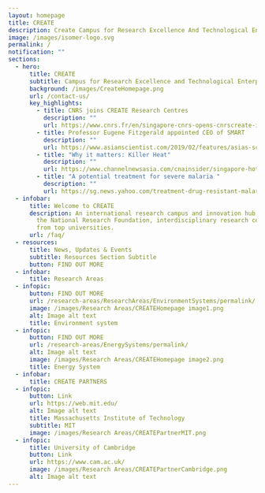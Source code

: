 ```yaml
---
layout: homepage
title: CREATE
description: Create Campus for Research Excellence And Technological Enterprise
image: /images/isomer-logo.svg
permalink: /
notification: ""
sections:
  - hero:
      title: CREATE
      subtitle: Campus for Research Excellence and Technological Enterprise
      background: /images/CreateHomepage.png
      url: /contact-us/
      key_highlights:
        - title: CNRS joins CREATE Research Centres
          description: ""
          url: https://www.cnrs.fr/en/singapore-cnrs-opens-cnrscreate-its-first-overseas-subsidiary
        - title: Professor Eugene Fitzgerald appointed CEO of SMART
          description: ""
          url: https://www.asianscientist.com/2019/02/features/asias-scientific-trailblazers-eugene-fitzgerald/
        - title: "Why it matters: Killer Heat"
          description: ""
          url: https://www.channelnewsasia.com/cnainsider/singapore-hot-weather-urban-heat-effect-temperature-humidity-906231
        - title: "A potential treatment for severe malaria "
          description: ""
          url: https://sg.news.yahoo.com/treatment-drug-resistant-malaria-possible-within-10-years-mit-smart-ntu-team-105028576.html?guccounter=1
  - infobar:
      title: Welcome to CREATE
      description: An international research campus and innovation hub, CREATE hosts
        the National Research Foundation, interdisciplinary research centres
        from top universities.
      url: /faq/
  - resources:
      title: News, Updates & Events
      subtitle: Resources Section Subtitle
      button: FIND OUT MORE
  - infobar:
      title: Research Areas
  - infopic:
      button: FIND OUT MORE
      url: /research-areas/ResearchAreas/EnvironmentSystems/permalink/
      image: /images/Research Areas/CREATEHomepage image1.png
      alt: Image alt text
      title: Environment system
  - infopic:
      button: FIND OUT MORE
      url: /research-areas/EnergySystems/permalink/
      alt: Image alt text
      image: /images/Research Areas/CREATEHomepage image2.png
      title: Energy System
  - infobar:
      title: CREATE PARTNERS
  - infopic:
      button: Link
      url: https://web.mit.edu/
      alt: Image alt text
      title: Massachusetts Institute of Technology
      subtitle: MIT
      image: /images/Research Areas/CREATEPartnerMIT.png
  - infopic:
      title: University of Cambridge
      button: Link
      url: https://www.cam.ac.uk/
      image: /images/Research Areas/CREATEPartnerCambridge.png
      alt: Image alt text
---
```

